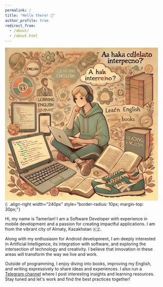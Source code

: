 ```yaml
---
permalink: /
title: "Hello there! 👋"
author_profile: true
redirect_from: 
  - /about/
  - /about.html
---
```


![a picture of a person engaged in education](/images/image.png){: .align-right width="240px" style="border-radius: 10px; margin-top: 30px;"}

Hi, my name is Tamerlan! I am a Software Developer with experience in mobile development and a passion for creating impactful applications. I am from the vibrant city of Almaty, Kazakhstan 🇰🇿.

Along with my enthusiasm for Android development, I am deeply interested in Artificial Intelligence, its integration with software, and exploring the intersection of technology and creativity. I believe that innovation in these areas will transform the way we live and work.

Outside of programming, I enjoy diving into books, improving my English, and writing expressively to share ideas and experiences. I also run a [Telegram channel](https://t.me/paperlog) where I post interesting insights and learning resources.
Stay tuned and let's work and find the best practices together!